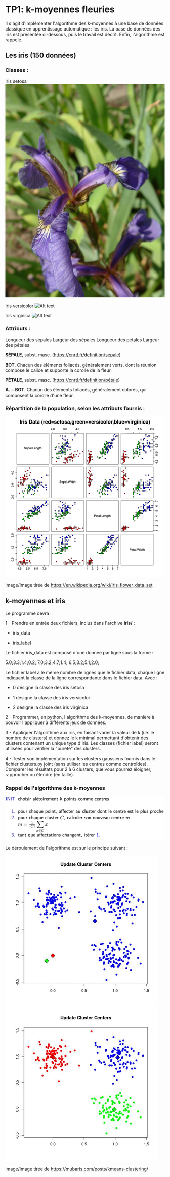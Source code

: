 
# TP1: k-moyennes fleuries

Il s'agit d'implémenter l'algorithme des k-moyennes à une base de données classique en apprentissage automatique : les iris. La base de données des iris est présentée ci-dessous, puis le travail est décrit. Enfin, l'algorithme est rappelé.


## Les iris (150 données)


### Classes :

Iris setosa
![Alt text](image/image.png)

Iris versicolor
![Alt text](image/image-1.png)

Iris virginica
![Alt text](image/image-2.png)



### Attributs :
Longueur des sépales
Largeur des sépales
Longueur des pétales
Largeur des pétales


**SÉPALE**, subst. masc. (https://cnrtl.fr/definition/sépale)

**BOT**. Chacun des éléments foliacés, généralement verts, dont la réunion compose le calice et supporte la corolle de la fleur.

**PÉTALE**, subst. masc. (https://cnrtl.fr/definition/pétale)

**A. − BOT**. Chacun des éléments foliacés, généralement colorés, qui composent la corolle d'une fleur.


### Répartition de la population, selon les attributs fournis :

![Alt text](image/image-3.png)

image/image tirée de https://en.wikipedia.org/wiki/Iris_flower_data_set


## k-moyennes et iris 

Le programme devra :

1 - Prendre en entrée deux fichiers, inclus dans l'archive **iris/** :

- iris_data

- iris_label

Le fichier iris_data est composé d'une donnée par ligne sous la forme :

5.0;3.3;1.4;0.2;
7.0;3.2;4.7;1.4;
6.5;3.2;5.1;2.0;

Le fichier label a le même nombre de lignes que le fichier data, chaque ligne indiquant la classe de la ligne correspondante dans le fichier data. Avec :

- 0 désigne la classe des iris setosa

- 1 désigne la classe des iris versicolor

- 2 désigne la classe des iris virginica

2 - Programmer, en python, l'algorithme des k-moyennes, de manière à pouvoir l'appliquer à différents jeux de données.

3 - Appliquer l'algorithme aux iris, en faisant varier la valeur de k (i.e. le nombre de clusters) et donnez le k minimal permettant d'obtenir des clusters contenant un unique type d'iris. Les classes (fichier label) seront utilisées pour vérifier la "pureté" des clusters. 

4 - Tester son implémentation sur les clusters gaussiens fournis dans le fichier clusters.py joint (sans utiliser les centres comme centroîdes). Comparer les résultats pour 2 à 6 clusters, que vous pourrez éloigner, rapprocher ou étendre (en taille).

### Rappel de l'algorithme des k-moyennes
![Alt text](image/image-4.png)



Le déroulement de l'algorithme est sur le principe suivant :

![Alt text](image/image-6.png)
![Alt text](image/image-5.png)

image/image tirée de https://mubaris.com/posts/kmeans-clustering/

